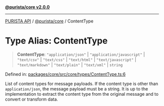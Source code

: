 [**@purista/core v2.0.0**](../README.md)

***

[PURISTA API](../../../packages.md) / [@purista/core](../README.md) / ContentType

# Type Alias: ContentType

> **ContentType**: `"application/json"` \| `"application/javascript"` \| `"text/csv"` \| `"text/css"` \| `"text/html"` \| `"text/javascript"` \| `"text/markdown"` \| `"text/plain"` \| `"text/xml"` \| `string`

Defined in: [packages/core/src/core/types/ContentType.ts:6](https://github.com/puristajs/purista/blob/master/packages/core/src/core/types/ContentType.ts#L6)

List of content types for message payloads.
If the content type is other than `application/json`, the message payload must be a string.
It is up to the implementation to extract the content type from the original message and to convert or transform data.
